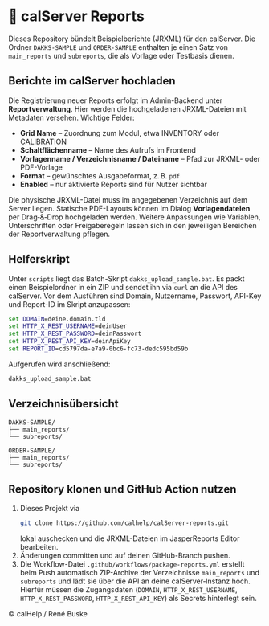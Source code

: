 # 📑 calServer Reports

Dieses Repository bündelt Beispielberichte (JRXML) für den calServer. Die Ordner `DAKKS-SAMPLE` und `ORDER-SAMPLE` enthalten je einen Satz von `main_reports` und `subreports`, die als Vorlage oder Testbasis dienen.

## Berichte im calServer hochladen

Die Registrierung neuer Reports erfolgt im Admin-Backend unter **Reportverwaltung**. Hier werden die hochgeladenen JRXML-Dateien mit Metadaten versehen. Wichtige Felder:

- **Grid Name** – Zuordnung zum Modul, etwa INVENTORY oder CALIBRATION
- **Schaltflächenname** – Name des Aufrufs im Frontend
- **Vorlagenname / Verzeichnisname / Dateiname** – Pfad zur JRXML- oder PDF-Vorlage
- **Format** – gewünschtes Ausgabeformat, z. B. `pdf`
- **Enabled** – nur aktivierte Reports sind für Nutzer sichtbar

Die physische JRXML-Datei muss im angegebenen Verzeichnis auf dem Server liegen. Statische PDF-Layouts können im Dialog **Vorlagendateien** per Drag‑&‑Drop hochgeladen werden. Weitere Anpassungen wie Variablen, Unterschriften oder Freigaberegeln lassen sich in den jeweiligen Bereichen der Reportverwaltung pflegen.

## Helferskript

Unter `scripts` liegt das Batch-Skript `dakks_upload_sample.bat`. Es packt einen Beispielordner in ein ZIP und sendet ihn via `curl` an die API des calServer. Vor dem Ausführen sind Domain, Nutzername, Passwort, API-Key und Report-ID im Skript anzupassen:

```bat
set DOMAIN=deine.domain.tld
set HTTP_X_REST_USERNAME=deinUser
set HTTP_X_REST_PASSWORD=deinPasswort
set HTTP_X_REST_API_KEY=deinApiKey
set REPORT_ID=cd5797da-e7a9-0bc6-fc73-dedc595bd59b
```

Aufgerufen wird anschließend:

```cmd
dakks_upload_sample.bat
```

## Verzeichnisübersicht

```text
DAKKS-SAMPLE/
├── main_reports/
└── subreports/

ORDER-SAMPLE/
├── main_reports/
└── subreports/
```

## Repository klonen und GitHub Action nutzen

1. Dieses Projekt via
   ```bash
   git clone https://github.com/calhelp/calServer-reports.git
   ```
   lokal auschecken und die JRXML-Dateien im JasperReports Editor bearbeiten.
2. Änderungen committen und auf deinen GitHub-Branch pushen.
3. Die Workflow-Datei `.github/workflows/package-reports.yml` erstellt beim
   Push automatisch ZIP-Archive der Verzeichnisse `main_reports` und
   `subreports` und lädt sie über die API an deine calServer‑Instanz hoch. Hierfür
   müssen die Zugangsdaten (`DOMAIN`, `HTTP_X_REST_USERNAME`,
   `HTTP_X_REST_PASSWORD`, `HTTP_X_REST_API_KEY`) als Secrets hinterlegt sein.

© calHelp / René Buske
